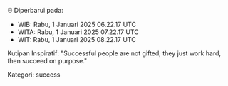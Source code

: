 ⏰ Diperbarui pada:
- WIB: Rabu, 1 Januari 2025 06.22.17 UTC
- WITA: Rabu, 1 Januari 2025 07.22.17 UTC
- WIT: Rabu, 1 Januari 2025 08.22.17 UTC

Kutipan Inspiratif:
"Successful people are not gifted; they just work hard, then succeed on purpose."


Kategori: success

